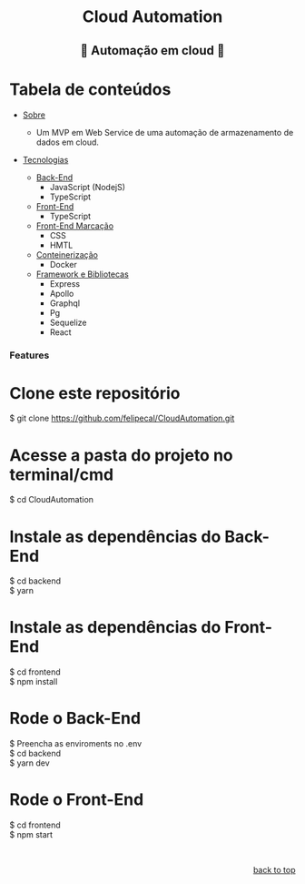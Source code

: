 <h1 align="center">Cloud Automation</h1>


<h2 align="center"> 
	👾 Automação em cloud 👾
</h2>

Tabela de  conteúdos
=================
<!--ts-->
   * [Sobre](#Sobre)
      * Um MVP em Web Service de uma automação de armazenamento de dados em cloud.
      
   * [Tecnologias](#tecnologias)
      * [Back-End](#back-end)
      	 * JavaScript (NodejS)
         * TypeScript 
      * [Front-End](#front-end)
         * TypeScript
      * [Front-End Marcação](#front-end)
         * CSS
      	 * HMTL
      * [Conteinerização](#conteinerização)
         * Docker
      * [Framework e Bibliotecas](#framework)
      	* Express
      	* Apollo
      	* Graphql
      	* Pg
      	* Sequelize
        * React
        
<!--te-->

### Features

# Clone este repositório
$ git clone https://github.com/felipecal/CloudAutomation.git

# Acesse a pasta do projeto no terminal/cmd
$ cd CloudAutomation

# Instale as dependências do Back-End
$ cd backend
<br>
$ yarn 


# Instale as dependências do Front-End
$ cd frontend
<br>
$ npm install

# Rode o Back-End
$ Preencha as enviroments no .env
<br>
$ cd backend
<br>
$ yarn dev


# Rode o Front-End
$ cd frontend
<br>
$ npm start

<br>


<p align="right"><a href="#top">back to top</a></p>
